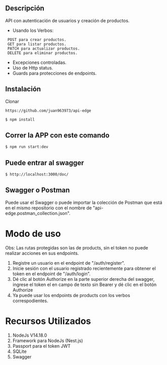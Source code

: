 ## Descripción
API con autenticación de usuarios y creación de productos.
* Usando los Verbos: 
```
 POST para crear productos.
 GET para listar productos.
 PATCH para actualizar productos.
 DELETE para eliminar productos.
```
* Excepciones controladas.
* Uso de Http status.
* Guards para protecciones de endpoints.

## Instalación

Clonar 

```
https://github.com/juan963973/api-edge
```

```bash
$ npm install
```

## Correr la APP con este comando

```bash
$ npm run start:dev
```

## Puede entrar al swagger 
```bash
$ http://localhost:3000/doc/
```

## Swagger o Postman
Puede usar el Swagger o puede importar la colección de Postman que está en el mismo repositorio con el nombre de "api-edge.postman_collection.json".

# Modo de uso
Obs: Las rutas protegidas son las de products, sin el token no puede realizar acciones en sus endpoints.
1. Registre un usuario en el endpoint de "/auth/register".
2. Inicie sesión con el usuario registrado recientemente para obtener el token en el endpoint de "/auth/login".
3. Dé clic al botón Authorize en la parte superior derecha del swagger, ingrese el token el en campo de texto sin Bearer y dé clic en el botón Authorize
4. Ya puede usar los endpoints de products con los verbos correspodientes.

# Recursos Utilizados
1. NodeJs V14.18.0
2. Framework para NodeJs (Nest.js)
3. Passport para el token JWT
4. SQLite
5. Swagger
